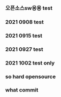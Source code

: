 ### 오픈소스sw응용 test

### 2021 0908 test
### 2021 0915 test
### 2021 0927 test

### 2021 1002 test only

### so hard opensource

### what commit
